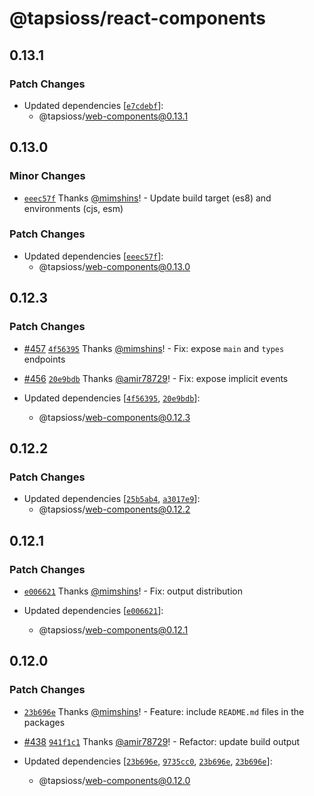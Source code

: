 # @tapsioss/react-components

## 0.13.1
### Patch Changes

- Updated dependencies [[`e7cdebf`](https://github.com/Tap30/web-components/commit/e7cdebf48f26dfecef97c180b97f65362a7336e3)]:
  - @tapsioss/web-components@0.13.1

## 0.13.0
### Minor Changes



- [`eeec57f`](https://github.com/Tap30/web-components/commit/eeec57fcd4a10113b84eb8cda693e35529763e8d) Thanks [@mimshins](https://github.com/mimshins)! - Update build target (es8) and environments (cjs, esm)


### Patch Changes

- Updated dependencies [[`eeec57f`](https://github.com/Tap30/web-components/commit/eeec57fcd4a10113b84eb8cda693e35529763e8d)]:
  - @tapsioss/web-components@0.13.0

## 0.12.3
### Patch Changes



- [#457](https://github.com/Tap30/web-components/pull/457) [`4f56395`](https://github.com/Tap30/web-components/commit/4f56395039478b65ed9d551ef1eaa71ce352fb5c) Thanks [@mimshins](https://github.com/mimshins)! - Fix: expose `main` and `types` endpoints



- [#456](https://github.com/Tap30/web-components/pull/456) [`20e9bdb`](https://github.com/Tap30/web-components/commit/20e9bdbeb45a22ca904cd4e1748f2c951a9cf207) Thanks [@amir78729](https://github.com/amir78729)! - Fix: expose implicit events

- Updated dependencies [[`4f56395`](https://github.com/Tap30/web-components/commit/4f56395039478b65ed9d551ef1eaa71ce352fb5c), [`20e9bdb`](https://github.com/Tap30/web-components/commit/20e9bdbeb45a22ca904cd4e1748f2c951a9cf207)]:
  - @tapsioss/web-components@0.12.3

## 0.12.2

### Patch Changes

- Updated dependencies
  [[`25b5ab4`](https://github.com/Tap30/web-components/commit/25b5ab4c2581c49b43bad66b96be03956815b942),
  [`a3017e9`](https://github.com/Tap30/web-components/commit/a3017e909384d50dfbcbf4f1eb745575a98d68be)]:
  - @tapsioss/web-components@0.12.2

## 0.12.1

### Patch Changes

- [`e006621`](https://github.com/Tap30/web-components/commit/e00662136bb76b6af1634ee118d9bd3c536bf376)
  Thanks [@mimshins](https://github.com/mimshins)! - Fix: output distribution

- Updated dependencies
  [[`e006621`](https://github.com/Tap30/web-components/commit/e00662136bb76b6af1634ee118d9bd3c536bf376)]:
  - @tapsioss/web-components@0.12.1

## 0.12.0

### Patch Changes

- [`23b696e`](https://github.com/Tap30/web-components/commit/23b696e026181ae123bb3ab3f5adb01c15c664c9)
  Thanks [@mimshins](https://github.com/mimshins)! - Feature: include
  `README.md` files in the packages

- [#438](https://github.com/Tap30/web-components/pull/438)
  [`941f1c1`](https://github.com/Tap30/web-components/commit/941f1c1e995b8cce40d955f1fa100b0b276815db)
  Thanks [@amir78729](https://github.com/amir78729)! - Refactor: update build
  output

- Updated dependencies
  [[`23b696e`](https://github.com/Tap30/web-components/commit/23b696e026181ae123bb3ab3f5adb01c15c664c9),
  [`9735cc0`](https://github.com/Tap30/web-components/commit/9735cc0bb993790a6765fb132e8bd0022283b0be),
  [`23b696e`](https://github.com/Tap30/web-components/commit/23b696e026181ae123bb3ab3f5adb01c15c664c9),
  [`23b696e`](https://github.com/Tap30/web-components/commit/23b696e026181ae123bb3ab3f5adb01c15c664c9)]:
  - @tapsioss/web-components@0.12.0
